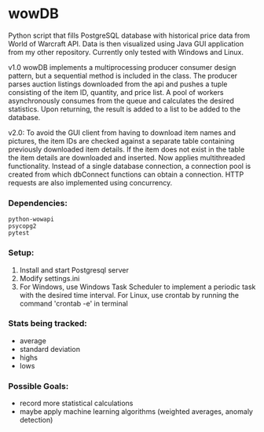 # wowDB

Python script that fills PostgreSQL database with historical price data from World of Warcraft API. Data is then visualized using Java GUI application from my other repository. Currently only tested with Windows and Linux.

v1.0
wowDB implements a multiprocessing producer consumer design pattern, but a sequential method is included in the class.
The producer parses auction listings downloaded from the api and pushes a tuple consisting of the item ID, quantity, and price list. A pool of workers asynchronously consumes from the queue and calculates the desired statistics. Upon returning, the result is added to a list to be added to the database.

v2.0:
To avoid the GUI client from having to download item names and pictures, the item IDs are checked against a separate table containing previously downloaded item details. If the item does not exist in the table the item details are downloaded and inserted.
Now applies multithreaded functionality. Instead of a single database connection, a connection pool is created from which dbConnect functions can obtain a connection. HTTP requests are also implemented using concurrency.

### Dependencies:
```
python-wowapi
psycopg2
pytest
```

### Setup:
1. Install and start Postgresql server
2. Modify settings.ini
3. For Windows, use Windows Task Scheduler to implement a periodic task with the desired time interval.
   For Linux, use crontab by running the command 'crontab -e' in terminal

### Stats being tracked:
- average
- standard deviation
- highs
- lows

### Possible Goals:
- record more statistical calculations
- maybe apply machine learning algorithms (weighted averages, anomaly detection)
